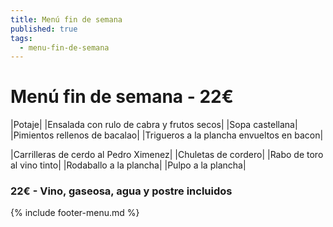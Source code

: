 ```yaml
---
title: Menú fin de semana
published: true
tags:
  - menu-fin-de-semana
---
```


# Menú fin de semana - 22€

|Potaje|
|Ensalada con rulo de cabra y frutos secos|
|Sopa castellana|
|Pimientos rellenos de bacalao|
|Trigueros a la plancha envueltos en bacon|


|Carrilleras de cerdo al Pedro Ximenez|
|Chuletas de cordero|
|Rabo de toro al vino tinto|
|Rodaballo a la plancha|
|Pulpo a la plancha|

### 22€ - Vino, gaseosa, agua y postre incluidos


{% include footer-menu.md %}
